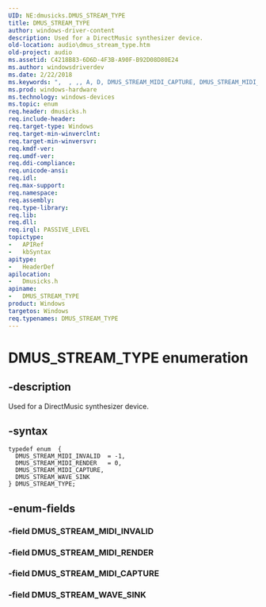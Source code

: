 ```yaml
---
UID: NE:dmusicks.DMUS_STREAM_TYPE
title: DMUS_STREAM_TYPE
author: windows-driver-content
description: Used for a DirectMusic synthesizer device.
old-location: audio\dmus_stream_type.htm
old-project: audio
ms.assetid: C4218B83-6D6D-4F3B-A90F-B92D08D80E24
ms.author: windowsdriverdev
ms.date: 2/22/2018
ms.keywords: ",  , ,, A, D, DMUS_STREAM_MIDI_CAPTURE, DMUS_STREAM_MIDI_INVALID, DMUS_STREAM_MIDI_RENDER, DMUS_STREAM_TYPE, DMUS_STREAM_TYPE enumeration [Audio Devices], DMUS_STREAM_WAVE_SINK, E, M, P, R, S, T, U, Y, _, audio.dmus_stream_type, dmusicks/DMUS_STREAM_MIDI_CAPTURE, dmusicks/DMUS_STREAM_MIDI_INVALID, dmusicks/DMUS_STREAM_MIDI_RENDER, dmusicks/DMUS_STREAM_TYPE, dmusicks/DMUS_STREAM_WAVE_SINK"
ms.prod: windows-hardware
ms.technology: windows-devices
ms.topic: enum
req.header: dmusicks.h
req.include-header: 
req.target-type: Windows
req.target-min-winverclnt: 
req.target-min-winversvr: 
req.kmdf-ver: 
req.umdf-ver: 
req.ddi-compliance: 
req.unicode-ansi: 
req.idl: 
req.max-support: 
req.namespace: 
req.assembly: 
req.type-library: 
req.lib: 
req.dll: 
req.irql: PASSIVE_LEVEL
topictype:
-	APIRef
-	kbSyntax
apitype:
-	HeaderDef
apilocation:
-	Dmusicks.h
apiname:
-	DMUS_STREAM_TYPE
product: Windows
targetos: Windows
req.typenames: DMUS_STREAM_TYPE
---
```


# DMUS_STREAM_TYPE enumeration


## -description


Used for a DirectMusic synthesizer device. 


## -syntax


````
typedef enum  { 
  DMUS_STREAM_MIDI_INVALID  = -1,
  DMUS_STREAM_MIDI_RENDER   = 0,
  DMUS_STREAM_MIDI_CAPTURE,
  DMUS_STREAM_WAVE_SINK
} DMUS_STREAM_TYPE;
````


## -enum-fields




### -field DMUS_STREAM_MIDI_INVALID


### -field DMUS_STREAM_MIDI_RENDER


### -field DMUS_STREAM_MIDI_CAPTURE


### -field DMUS_STREAM_WAVE_SINK


